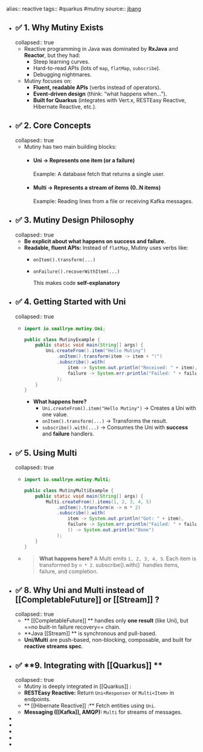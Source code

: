 alias:: reactive
tags:: #quarkus #mutiny 
source:: [jbang](file:///C:/Users/nikhilsharma03/Code/jbang)

- ## ✅  **1. Why Mutiny Exists**
  collapsed:: true
	- Reactive programming in Java was dominated by **RxJava** and **Reactor**, but they had:
		- Steep learning curves.
		- Hard-to-read APIs (lots of `map`, `flatMap`, `subscribe`).
		- Debugging nightmares.
	- Mutiny focuses on:
		- **Fluent, readable APIs** (verbs instead of operators).
		- **Event-driven design** (think: “what happens when…”).
		- **Built for Quarkus** (integrates with Vert.x, RESTEasy Reactive, Hibernate Reactive, etc.).
- ## ✅  **2. Core Concepts**
  collapsed:: true
	- Mutiny has two main building blocks:
		- #### **Uni**  → Represents  **one item**  (or a failure)
		  Example: A database fetch that returns a single user.
		- #### **Multi**  → Represents  **a stream of items**  (0..N items)
		  Example: Reading lines from a file or receiving Kafka messages.
- ## ✅  **3. Mutiny Design Philosophy**
  collapsed:: true
	- **Be explicit about what happens on success and failure.**
	- **Readable, fluent APIs:** Instead of `flatMap`, Mutiny uses verbs like:
		- `onItem().transform(...)`
		- `onFailure().recoverWithItem(...)`
		  
		  This makes code **self-explanatory**
- ## ✅  **4. Getting Started with Uni**
  collapsed:: true
	- ```java
	  import io.smallrye.mutiny.Uni;
	  
	  public class MutinyExample {
	      public static void main(String[] args) {
	          Uni.createFrom().item("Hello Mutiny")
	              .onItem().transform(item -> item + "!")
	              .subscribe().with(
	                  item -> System.out.println("Received: " + item),
	                  failure -> System.err.println("Failed: " + failure)
	              );
	      }
	  }
	  
	  ```
		- **What happens here?**
			- `Uni.createFrom().item("Hello Mutiny")` → Creates a Uni with one value.
			- `onItem().transform(...)` → Transforms the result.
			- `subscribe().with(...)` → Consumes the Uni with **success** and **failure** handlers.
- ## ✅ **5. Using Multi**
  collapsed:: true
	- ```java
	  import io.smallrye.mutiny.Multi;
	  
	  public class MutinyMultiExample {
	      public static void main(String[] args) {
	          Multi.createFrom().items(1, 2, 3, 4, 5)
	              .onItem().transform(n -> n * 2)
	              .subscribe().with(
	                  item -> System.out.println("Got: " + item),
	                  failure -> System.err.println("Failed: " + failure),
	                  () -> System.out.println("Done")
	              );
	      }
	  }
	  
	  ```
	- > **What happens here?** 
	  A Multi emits `1, 2, 3, 4, 5`.
	  Each item is transformed by `n * 2`.
	  subscribe().with()` handles items, failure, and completion.
- ## ✅  **8. Why Uni and Multi instead of [[CompletableFuture]] or [[Stream]] ?**
  collapsed:: true
	- ** [[CompletableFuture]] ** handles only **one result** (like Uni), but ==no built-in failure recovery== chain.
	- **Java [[Stream]] ** is synchronous and pull-based.
	- **Uni/Multi** are push-based, non-blocking, composable, and built for **reactive streams spec**.
- ## ✅  **9. Integrating with [[Quarkus]] **
  collapsed:: true
	- Mutiny is deeply integrated in [[Quarkus]] :
	- **RESTEasy Reactive:** Return `Uni<Response>` or `Multi<Item>` in endpoints.
	- ** [[Hibernate Reactive]] :** Fetch entities using `Uni`.
	- **Messaging ([[Kafka]], AMQP):** `Multi` for streams of messages.
-
-
-
-
-